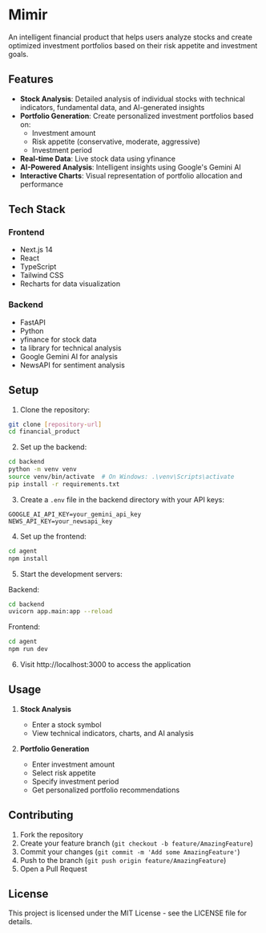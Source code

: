 # Mimir

An intelligent financial product that helps users analyze stocks and create optimized investment portfolios based on their risk appetite and investment goals.

## Features

- **Stock Analysis**: Detailed analysis of individual stocks with technical indicators, fundamental data, and AI-generated insights
- **Portfolio Generation**: Create personalized investment portfolios based on:
  - Investment amount
  - Risk appetite (conservative, moderate, aggressive)
  - Investment period
- **Real-time Data**: Live stock data using yfinance
- **AI-Powered Analysis**: Intelligent insights using Google's Gemini AI
- **Interactive Charts**: Visual representation of portfolio allocation and performance

## Tech Stack

### Frontend
- Next.js 14
- React
- TypeScript
- Tailwind CSS
- Recharts for data visualization

### Backend
- FastAPI
- Python
- yfinance for stock data
- ta library for technical analysis
- Google Gemini AI for analysis
- NewsAPI for sentiment analysis

## Setup

1. Clone the repository:
```bash
git clone [repository-url]
cd financial_product
```

2. Set up the backend:
```bash
cd backend
python -m venv venv
source venv/bin/activate  # On Windows: .\venv\Scripts\activate
pip install -r requirements.txt
```

3. Create a `.env` file in the backend directory with your API keys:
```
GOOGLE_AI_API_KEY=your_gemini_api_key
NEWS_API_KEY=your_newsapi_key
```

4. Set up the frontend:
```bash
cd agent
npm install
```

5. Start the development servers:

Backend:
```bash
cd backend
uvicorn app.main:app --reload
```

Frontend:
```bash
cd agent
npm run dev
```

6. Visit http://localhost:3000 to access the application

## Usage

1. **Stock Analysis**
   - Enter a stock symbol
   - View technical indicators, charts, and AI analysis

2. **Portfolio Generation**
   - Enter investment amount
   - Select risk appetite
   - Specify investment period
   - Get personalized portfolio recommendations

## Contributing

1. Fork the repository
2. Create your feature branch (`git checkout -b feature/AmazingFeature`)
3. Commit your changes (`git commit -m 'Add some AmazingFeature'`)
4. Push to the branch (`git push origin feature/AmazingFeature`)
5. Open a Pull Request

## License

This project is licensed under the MIT License - see the LICENSE file for details.
